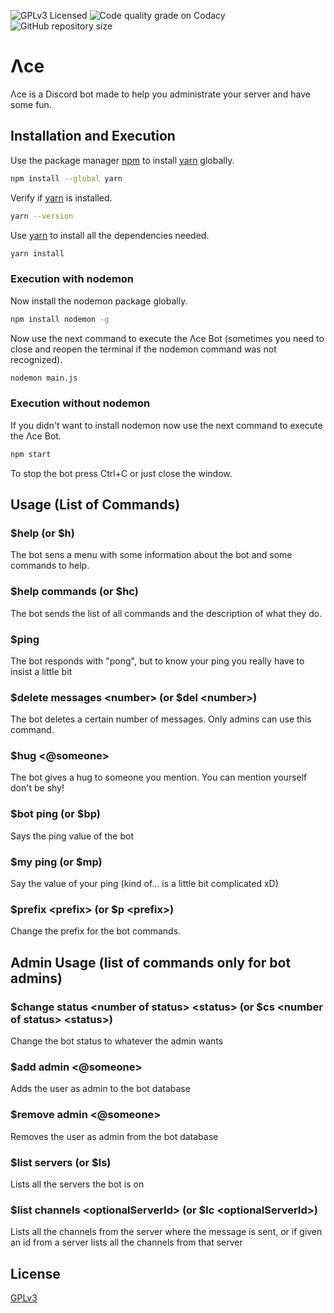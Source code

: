 ![GPLv3 Licensed](https://img.shields.io/github/license/Ace-Bot-Team/Ace-Bot?style=for-the-badge)
![Code quality grade on Codacy](https://img.shields.io/codacy/grade/578c60d284004b97a26652e0f81abf1a?style=for-the-badge)
![GitHub repository size](https://img.shields.io/github/repo-size/Ace-Bot-Team/Ace-Bot?style=for-the-badge)

# Λce

Λce is a Discord bot made to help you administrate your server and have some fun.

## Installation and Execution

Use the package manager [npm](https://www.npmjs.com/get-npm) to install [yarn](https://classic.yarnpkg.com/en/docs/getting-started) globally.

```bash
npm install --global yarn
```

Verify if [yarn](https://classic.yarnpkg.com/en/docs/getting-started) is installed.

```bash
yarn --version
```

Use [yarn](https://classic.yarnpkg.com/en/docs/getting-started) to install all the dependencies needed.

```bash
yarn install
```

### Execution with nodemon

Now install the nodemon package globally.

```bash
npm install nodemon -g
```

Now use the next command to execute the Λce Bot (sometimes you need to close and reopen the terminal if the nodemon command was not recognized).

```bash
nodemon main.js
```

### Execution without nodemon

If you didn't want to install nodemon now use the next command to execute the Λce Bot.

```bash
npm start
```

To stop the bot press Ctrl+C or just close the window.

## Usage (List of Commands)

### $help (or $h)

The bot sens a menu with some information about the bot and some commands to help.

### $help commands (or $hc)

The bot sends the list of all commands and the description of what they do.

### $ping

The bot responds with "pong", but to know your ping you really have to insist a little bit

### $delete messages \<number\> (or $del \<number\>)

The bot deletes a certain number of messages. Only admins can use this command.

### $hug \<@someone\>

The bot gives a hug to someone you mention. You can mention yourself don't be shy!

### $bot ping (or $bp)

Says the ping value of the bot

### $my ping (or $mp)

Say the value of your ping (kind of... is a little bit complicated xD)

### $prefix \<prefix\> (or $p \<prefix\>)

Change the prefix for the bot commands.

## Admin Usage (list of commands only for bot admins)

### $change status \<number of status\> \<status\> (or $cs \<number of status\> \<status\>)

Change the bot status to whatever the admin wants

### $add admin \<@someone\>

Adds the user as admin to the bot database

### $remove admin \<@someone\>

Removes the user as admin from the bot database

### $list servers (or $ls)

Lists all the servers the bot is on

### $list channels \<optionalServerId\> (or $lc \<optionalServerId\>)

Lists all the channels from the server where the message is sent, or if given an id from a server lists all the channels from that server

## License

[GPLv3](https://github.com/Ace-Bot-Team/Ace-Bot/blob/master/LICENSE)
